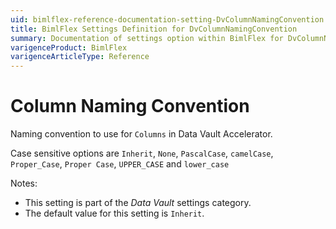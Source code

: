 ```yaml
---
uid: bimlflex-reference-documentation-setting-DvColumnNamingConvention
title: BimlFlex Settings Definition for DvColumnNamingConvention
summary: Documentation of settings option within BimlFlex for DvColumnNamingConvention
varigenceProduct: BimlFlex
varigenceArticleType: Reference
---
```


# Column Naming Convention

Naming convention to use for `Columns` in Data Vault Accelerator.

Case sensitive options are `Inherit`, `None`, `PascalCase`, `camelCase`, `Proper_Case`, `Proper Case`, `UPPER_CASE` and `lower_case`

Notes:

* This setting is part of the *Data Vault* settings category.
* The default value for this setting is `Inherit`.
